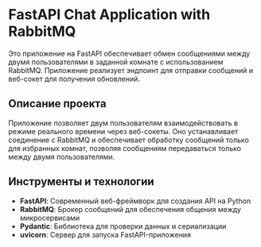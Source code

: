 # FastAPI Chat Application with RabbitMQ

Это приложение на FastAPI обеспечивает обмен сообщениями между двумя пользователями в заданной комнате с использованием RabbitMQ. Приложение реализует эндпоинт для отправки сообщений и веб-сокет для получения обновлений.

## Описание проекта

Приложение позволяет двум пользователям взаимодействовать в режиме реального времени через веб-сокеты. Оно устанавливает соединение с RabbitMQ и обеспечивает обработку сообщений только для избранных комнат, позволяя сообщениям передаваться только между двумя пользователями.

## Инструменты и технологии

- **FastAPI**: Современный веб-фреймворк для создания API на Python
- **RabbitMQ**: Брокер сообщений для обеспечения общения между микросервисами
- **Pydantic**: Библиотека для проверки данных и сериализации
- **uvicorn**: Сервер для запуска FastAPI-приложения